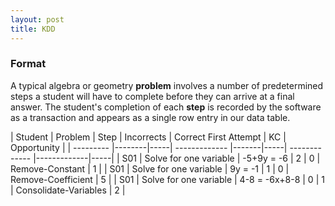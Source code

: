 ```yaml
---
layout: post
title: KDD
---
```


### Format

A typical algebra or geometry **problem** involves a number of predetermined steps a student will have to complete before they can arrive at a final answer. The student's completion of each **step** is recorded by the software as a transaction and appears as a single row entry in our data table.

| Student   | Problem  | Step  | Incorrects   | Correct First Attempt  | KC   | Opportunity |
| --------- |--------|-----| ------------- |-------|-----| ------------- |-------------|-----|
| S01 | Solve for one variable | -5+9y = -6 | 2 | 0 | Remove-Constant | 1 |
| S01 | Solve for one variable | 9y = -1 | 1 | 0 | Remove-Coefficient | 5 |
| S01 | Solve for one variable | 4-8 = -6x+8-8 | 0 | 1 | Consolidate-Variables | 2 |
